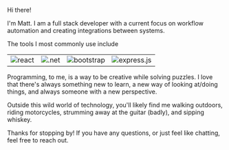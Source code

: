 Hi there!

I'm Matt. I am a full stack developer with a current focus on workflow automation and creating integrations between systems. 

The tools I most commonly use include

<table>
  <tbody>
    <tr>
      <td>
        <img alt="react" src="https://img.shields.io/badge/react-%2320232a.svg?style=for-the-badge&logo=react&logoColor=%2361DAFB" />
      </td>
      <td>
        <img alt=".net" src="https://img.shields.io/badge/.NET-5C2D91?style=for-the-badge&logo=.net&logoColor=white" />
      </td>
      <td>
        <img alt="bootstrap" src="https://img.shields.io/badge/bootstrap-%238511FA.svg?style=for-the-badge&logo=bootstrap&logoColor=white" />
      </td>
      <td>
        <img alt="express.js" src="https://img.shields.io/badge/express.js-%23404d59.svg?style=for-the-badge&logo=express&logoColor=%2361DAFB" />
      </td>
</table>

Programming, to me, is a way to be creative while solving puzzles. I love that there's always something new to learn, a new way of looking at/doing things, and always someone with a new perspective. 

Outside this wild world of technology, you'll likely find me walking outdoors, riding motorcycles, strumming away at the guitar (badly), and sipping whiskey.

Thanks for stopping by! If you have any questions, or just feel like chatting, feel free to reach out.
